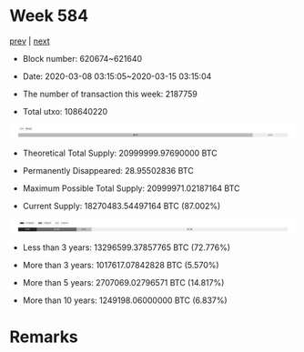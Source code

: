 # Week 584

[prev](week0583.md) | [next](week0585.md)

- Block number: 620674~621640

- Date: 2020-03-08 03:15:05~2020-03-15 03:15:04

- The number of transaction this week: 2187759

- Total utxo: 108640220

![](../images/mined_week0584.png)

- Theoretical Total Supply: 20999999.97690000 BTC

- Permanently Disappeared: 28.95502836 BTC

- Maximum Possible Total Supply: 20999971.02187164 BTC

- Current Supply: 18270483.54497164 BTC (87.002%)

![](../images/year_week0584.png)


- Less than 3 years: 13296599.37857765 BTC (72.776%)

- More than 3 years: 1017617.07842828 BTC (5.570%)

- More than 5 years: 2707069.02796571 BTC (14.817%)

- More than 10 years: 1249198.06000000 BTC (6.837%)

# Remarks

